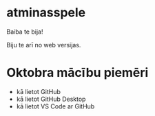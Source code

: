 # atminasspele

Baiba te bija!

Biju te arī no web versijas.
# Oktobra mācību piemēri
- kā lietot GitHub
- kā lietot GitHub Desktop
- kā lietot VS Code ar GitHub
